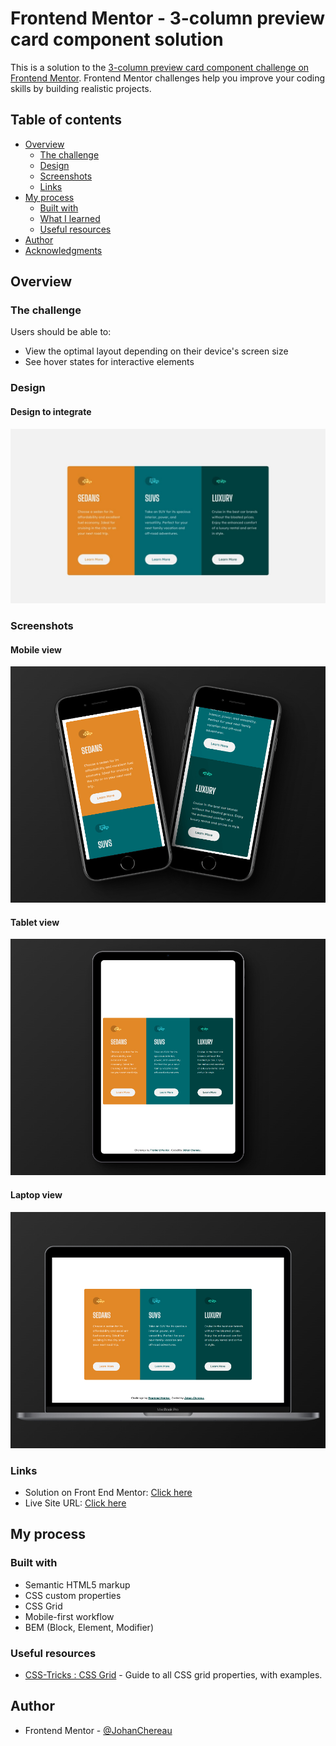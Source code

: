 # Frontend Mentor - 3-column preview card component solution

This is a solution to the [3-column preview card component challenge on Frontend Mentor](https://www.frontendmentor.io/challenges/3column-preview-card-component-pH92eAR2-). Frontend Mentor challenges help you improve your coding skills by building realistic projects. 

## Table of contents

- [Overview](#overview)
  - [The challenge](#the-challenge)
  - [Design](#design)
  - [Screenshots](#screenshots)
  - [Links](#links)
- [My process](#my-process)
  - [Built with](#built-with)
  - [What I learned](#what-i-learned)
  - [Useful resources](#useful-resources)
- [Author](#author)
- [Acknowledgments](#acknowledgments)

## Overview

### The challenge

Users should be able to:

- View the optimal layout depending on their device's screen size
- See hover states for interactive elements

### Design

#### Design to integrate

![Design to integrate](./design/desktop-design.jpg)

### Screenshots

#### Mobile view

![Mobile view screenshot](./screenshots/mobile.jpg)

#### Tablet view

![Tablet view screenshot](./screenshots/tablet.jpg)

#### Laptop view

![Laptop view screenshot](./screenshots/laptop.jpg)

### Links

- Solution on Front End Mentor: [Click here]()
- Live Site URL: [Click here]()

## My process

### Built with

- Semantic HTML5 markup
- CSS custom properties
- CSS Grid
- Mobile-first workflow
- BEM (Block, Element, Modifier)


### Useful resources

- [CSS-Tricks : CSS Grid](https://css-tricks.com/snippets/css/complete-guide-grid/) - Guide to all CSS grid properties, with examples.

## Author

- Frontend Mentor - [@JohanChereau](https://www.frontendmentor.io/profile/JohanChereau)